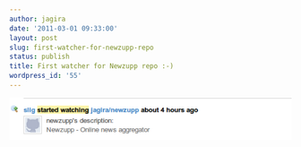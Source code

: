 ```yaml
---
author: jagira
date: '2011-03-01 09:33:00'
layout: post
slug: first-watcher-for-newzupp-repo
status: publish
title: First watcher for Newzupp repo :-)
wordpress_id: '55'
---
```




![Newzupp\_repo](/images/first-watcher-for-newzupp-repo/newzupp_repo.png)


